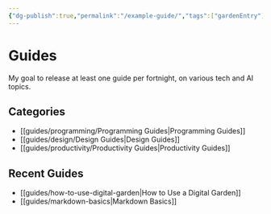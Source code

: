 ```yaml
---
{"dg-publish":true,"permalink":"/example-guide/","tags":["gardenEntry"]}
---
```



# Guides

My goal to release at least one guide per fortnight, on various tech and AI topics.

## Categories

- [[guides/programming/Programming Guides\|Programming Guides]]
- [[guides/design/Design Guides\|Design Guides]]
- [[guides/productivity/Productivity Guides\|Productivity Guides]]

## Recent Guides

- [[guides/how-to-use-digital-garden\|How to Use a Digital Garden]]
- [[guides/markdown-basics\|Markdown Basics]]

